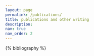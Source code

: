 ```yaml
---
layout: page
permalink: /publications/
title: publications and other writing
description:
nav: true
nav_order: 2
---
```


<!-- _pages/publications.md -->
<div class="publications">

{% bibliography %}

</div>
